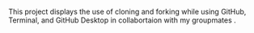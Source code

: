 This project displays the use of cloning and forking while using GitHub, Terminal, and GitHub Desktop in collabortaion with my groupmates .
